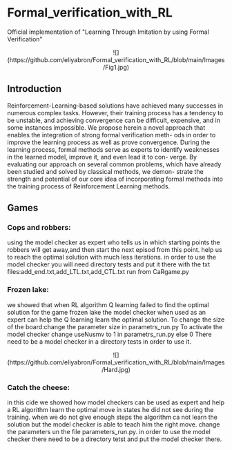 # Formal_verification_with_RL
Official implementation of "Learning Through Imitation by using Formal
Verification"

<p align="center">
![](https://github.com/eliyabron/Formal_verification_with_RL/blob/main/Images/Fig1.jpg)
</p>

## Introduction

Reinforcement-Learning-based solutions have achieved many
successes in numerous complex tasks. However, their training process has
a tendency to be unstable, and achieving convergence can be difficult,
expensive, and in some instances impossible. We propose herein a novel
approach that enables the integration of strong formal verification meth-
ods in order to improve the learning process as well as prove convergence.
During the learning process, formal methods serve as experts to identify
weaknesses in the learned model, improve it, and even lead it to con-
verge. By evaluating our approach on several common problems, which
have already been studied and solved by classical methods, we demon-
strate the strength and potential of our core idea of incorporating formal
methods into the training process of Reinforcement Learning methods.

## Games
### Cops and robbers:
using the model checker as expert who tells us in which starting points the robbers will get away,and then start the next episod from this point. help us to reach the optimal solution with much less iterations. in order to use the model checker you will need directory tests and put it there with the txt files:add_end.txt,add_LTL.txt,add_CTL.txt run from CaRgame.py


### Frozen lake:
we showed that when RL algorithm Q learning failed to find the optimal solution for the game frozen lake the model checker when used as an expert can help the Q learning learn the optimal solution. To change the size of the board:change the parameter size in parametrs_run.py To activate the model checker change useNusmv to 1 in parametrs_run.py else 0 There need to be a model checker in a directory tests in order to use it.

<p align="center">
![](https://github.com/eliyabron/Formal_verification_with_RL/blob/main/Images/Hard.jpg)
</p>

### Catch the cheese:
in this cide we showed how model checkers can be used as expert and help a RL algorithm learn the optimal move in states he did not see during the training. when we do not give enough steps the algorithm ca not learn the solution but the model checker is able to teach him the right move. change the parameters un the file parameters_run.py. in order to use the model checker there need to be a directory tetst and put the model checker there.

